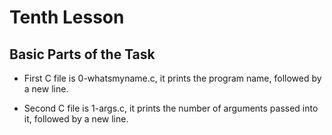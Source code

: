 # Tenth Lesson

## Basic Parts of the Task

- First C file is 0-whatsmyname.c, it prints the program name, followed by a new line.

- Second C file is 1-args.c, it prints the number of arguments passed into it, followed by a new line.
